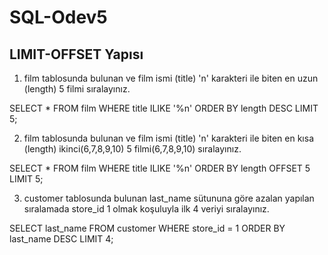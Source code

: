 # SQL-Odev5
## LIMIT-OFFSET Yapısı

1) film tablosunda bulunan ve film ismi (title) 'n' karakteri ile biten en uzun (length) 5 filmi sıralayınız.

SELECT * FROM film
WHERE title ILIKE '%n'
ORDER BY length DESC
LIMIT 5;

2) film tablosunda bulunan ve film ismi (title) 'n' karakteri ile biten en kısa (length) ikinci(6,7,8,9,10) 5 filmi(6,7,8,9,10) sıralayınız.

SELECT * FROM film
WHERE title ILIKE '%n'
ORDER BY length
OFFSET
5 LIMIT 5;

3) customer tablosunda bulunan last_name sütununa göre azalan yapılan sıralamada store_id 1 olmak koşuluyla ilk 4 veriyi sıralayınız.

SELECT last_name FROM customer
WHERE store_id = 1 
ORDER BY last_name DESC 
LIMIT 4;
